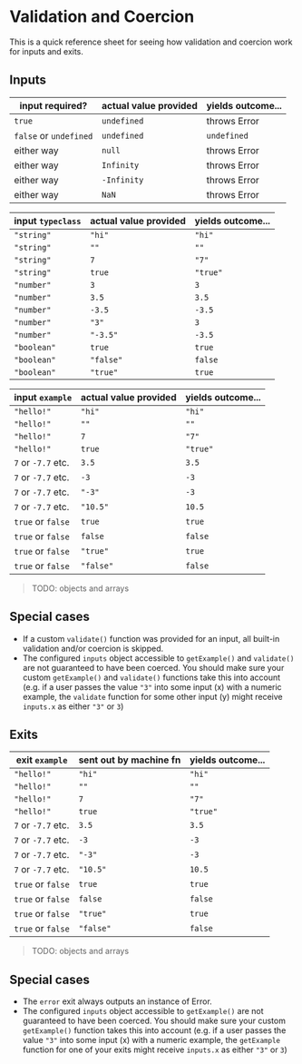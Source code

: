 # Validation and Coercion

This is a quick reference sheet for seeing how validation and coercion work for inputs and exits.


## Inputs

| input required?        | actual value provided  | yields outcome...
| ---------------------- | ---------------------- | ----------------------
| `true`                 | `undefined`            | throws Error
| `false` or `undefined` | `undefined`            | `undefined`
| either way             | `null`                 | throws Error
| either way             | `Infinity`             | throws Error
| either way             | `-Infinity`            | throws Error
| either way             | `NaN`                  | throws Error


| input `typeclass`        | actual value provided  | yields outcome...
| ------------------------ | ---------------------- | ----------------------
| `"string"`               | `"hi"`                 | `"hi"`
| `"string"`               | `""`                   | `""`
| `"string"`               | `7`                    | `"7"`
| `"string"`               | `true`                 | `"true"`
| `"number"`               | `3`                    | `3`
| `"number"`               | `3.5`                  | `3.5`
| `"number"`               | `-3.5`                 | `-3.5`
| `"number"`               | `"3"`                  | `3`
| `"number"`               | `"-3.5"`               | `-3.5`
| `"boolean"`              | `true`                 | `true`
| `"boolean"`              | `"false"`              | `false`
| `"boolean"`              | `"true"`               | `true`



| input `example`          | actual value provided  | yields outcome...
| ------------------------ | ---------------------- | ----------------------
| `"hello!"`               | `"hi"`                 | `"hi"`
| `"hello!"`               | `""`                   | `""`
| `"hello!"`               | `7`                    | `"7"`
| `"hello!"`               | `true`                 | `"true"`
| `7` or `-7.7` etc.       | `3.5`                  | `3.5`
| `7` or `-7.7` etc.       | `-3`                   | `-3`
| `7` or `-7.7` etc.       | `"-3"`                 | `-3`
| `7` or `-7.7` etc.       | `"10.5"`               | `10.5`
| `true` or `false`        | `true`                 | `true`
| `true` or `false`        | `false`                | `false`
| `true` or `false`        | `"true"`               | `true`
| `true` or `false`        | `"false"`              | `false`


> TODO: objects and arrays

## Special cases
+ If a custom `validate()` function was provided for an input, all built-in validation and/or coercion is skipped.
+ The configured `inputs` object accessible to `getExample()` and `validate()` are not guaranteed to have been coerced.  You should make sure your custom `getExample()` and `validate()` functions take this into account (e.g. if a user passes the value `"3"` into some input (x) with a numeric example, the `validate` function for some other input (y) might receive `inputs.x` as either `"3"` or `3`)


## Exits


| exit `example`           | sent out by machine fn  | yields outcome...
| ------------------------ | ----------------------- | ---------------------- |
| `"hello!"`               | `"hi"`                  | `"hi"`
| `"hello!"`               | `""`                    | `""`
| `"hello!"`               | `7`                     | `"7"`
| `"hello!"`               | `true`                  | `"true"`
| `7` or `-7.7` etc.       | `3.5`                   | `3.5`
| `7` or `-7.7` etc.       | `-3`                    | `-3`
| `7` or `-7.7` etc.       | `"-3"`                  | `-3`
| `7` or `-7.7` etc.       | `"10.5"`                | `10.5`
| `true` or `false`        | `true`                  | `true`
| `true` or `false`        | `false`                 | `false`
| `true` or `false`        | `"true"`                | `true`
| `true` or `false`        | `"false"`               | `false`

> TODO: objects and arrays

## Special cases
+ The `error` exit always outputs an instance of Error.
+ The configured `inputs` object accessible to `getExample()` are not guaranteed to have been coerced.  You should make sure your custom `getExample()` function takes this into account (e.g. if a user passes the value `"3"` into some input (x) with a numeric example, the `getExample` function for one of your exits might receive `inputs.x` as either `"3"` or `3`)
